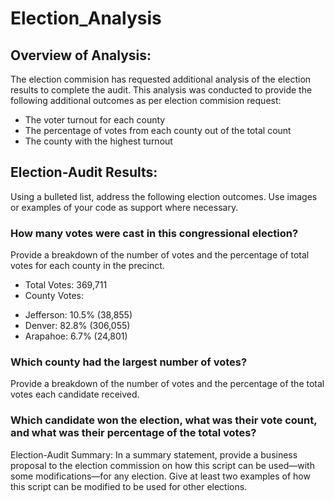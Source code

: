 # Election_Analysis

## Overview of Analysis: 
The election commision has requested additional analysis of the election results to complete the audit. This analysis was conducted to provide the following additional outcomes as per election commision request:
* The voter turnout for each county
* The percentage of votes from each county out of the total count
* The county with the highest turnout

## Election-Audit Results: 
Using a bulleted list, address the following election outcomes. Use images or examples of your code as support where necessary.
### How many votes were cast in this congressional election?
Provide a breakdown of the number of votes and the percentage of total votes for each county in the precinct.
* Total Votes: 369,711
* County Votes:
- Jefferson: 10.5% (38,855)
- Denver: 82.8% (306,055)
- Arapahoe: 6.7% (24,801)

### Which county had the largest number of votes?
Provide a breakdown of the number of votes and the percentage of the total votes each candidate received.


### Which candidate won the election, what was their vote count, and what was their percentage of the total votes?
Election-Audit Summary: In a summary statement, provide a business proposal to the election commission on how this script can be used—with some modifications—for any election. Give at least two examples of how this script can be modified to be used for other elections.
